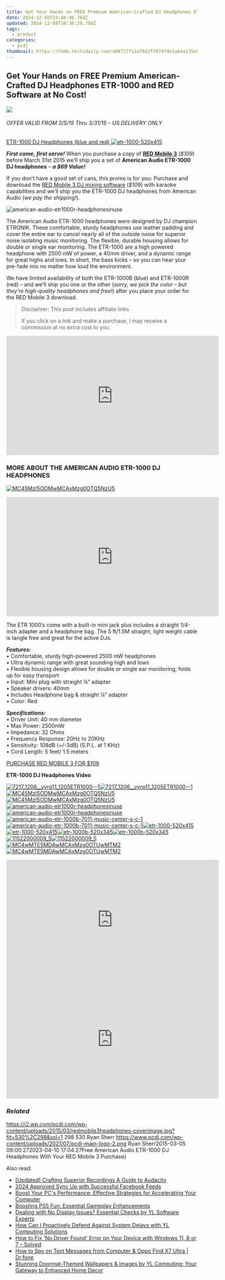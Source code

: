 ```yaml
---
title: Get Your Hands on FREE Premium American-Crafted DJ Headphones ETR-1000 and RED Software at No Cost!
date: 2024-12-02T23:46:46.764Z
updated: 2024-12-08T18:36:29.798Z
tags:
  - product
categories:
  - pcdj
thumbnail: https://thmb.techidaily.com/a08727f11a7832f787474e1a64a135e87ab43cd2d3040a1084f509333c65c397.jpg
---
```


## Get Your Hands on FREE Premium American-Crafted DJ Headphones ETR-1000 and RED Software at No Cost!

[![](https://i2.wp.com/pcdj.com/wp-content/uploads/2015/03/redmobile3headphones-coverimage.jpg?resize=530%2C298&ssl=1)](https://i2.wp.com/pcdj.com/wp-content/uploads/2015/03/redmobile3headphones-coverimage.jpg?fit=530%2C298&ssl=1 "redmobile3headphones-coverimage")

###### _OFFER VALID FROM 3/5/15 Thru 3/31/15 – US DELIVERY ONLY_

[ETR-1000 DJ Headphones (blue and red) ![](https://i1.wp.com/pcdj.com/wp-content/uploads/2015/03/etr-1000-520x415.png?fit=300%2C239&ssl=1 "etr-1000-520x415")](https://i1.wp.com/pcdj.com/wp-content/uploads/2015/03/etr-1000-520x415.png?fit=520%2C415&ssl=1)

_**First come, first serve!**_ When you purchase a copy of **[RED Mobile 3](https://tools.techidaily.com/pcdj/products/)** (_$109_) before March 31st 2015 we’ll ship you a set of **American Audio ETR-1000 DJ headphones** – **_a $69 Value!_** 

If you don’t have a good set of cans, this promo is for you: Purchase and download the [RED Mobile 3 DJ mixing software](https://tools.techidaily.com/pcdj/products/) (_$109_) with karaoke capabilities and we’ll ship you the ETR-1000 DJ headphones from American Audio (_we pay the shipping!_).

![](https://i0.wp.com/pcdj.com/wp-content/uploads/2015/03/american-audio-etr1000r-headphonesinuse.jpg?fit=300%2C199&ssl=1 "american-audio-etr1000r-headphonesinuse")

The American Audio ETR-1000 headphones were designed by DJ champion ETRONIK. These comfortable, sturdy headphones use leather padding and cover the entire ear to cancel nearly all of the outside noise for superior noise isolating music monitoring. The flexible, durable housing allows for double or single ear monitoring. The ETR-1000 are a high powered headphone with 2500 mW of power, a 40mm driver, and a dynamic range for great highs and lows. In short, the bass kicks – so you can hear your pre-fade mix no matter how loud the environment.

We have limited availability of both the ETR-1000B (blue) and ETR-1000R (red) – and we’ll ship you one or the other (_sorry, we pick the color – but they’re high-quality headphones and free!_) after you place your order for the RED Mobile 3 download.

>  Disclaimer: This post includes affiliate links
>
>  If you click on a link and make a purchase, I may receive a commission at no extra cost to you.
>

<!-- affiliate ads begin -->
<iframe width="560" height="315" src="https://www.youtube.com/embed/Nl0Z0eth1u4?si=0eecOBNfc--51AJO" title="YouTube video player" frameborder="0" allow="accelerometer; autoplay; clipboard-write; encrypted-media; gyroscope; picture-in-picture; web-share" referrerpolicy="strict-origin-when-cross-origin" allowfullscreen></iframe>
<!-- affiliate ads end -->

### MORE ABOUT THE AMERICAN AUDIO ETR-1000 DJ HEADPHONES

[![](https://i2.wp.com/pcdj.com/wp-content/uploads/2015/03/MC45MzI5ODMwMCAxMzg0OTQ5NzU5-e1425607310487.jpg?fit=300%2C199&ssl=1 "MC45MzI5ODMwMCAxMzg0OTQ5NzU5")](https://i2.wp.com/pcdj.com/wp-content/uploads/2015/03/MC45MzI5ODMwMCAxMzg0OTQ5NzU5-e1425607310487.jpg?fit=1030%2C685&ssl=1)

<!-- affiliate ads begin -->
<iframe width="560" height="315" src="https://www.youtube.com/embed/Xq2r4ZKM-Po?si=fA2DdEB1op-atCkz" title="YouTube video player" frameborder="0" allow="accelerometer; autoplay; clipboard-write; encrypted-media; gyroscope; picture-in-picture; web-share" referrerpolicy="strict-origin-when-cross-origin" allowfullscreen></iframe>
<!-- affiliate ads end -->

The ETR 1000’s come with a built-in mini jack plus includes a straight 1/4-inch adapter and a headphone bag. The 5 ft/1.5M straight, light weight cable is tangle free and great for the active DJs.

_**Features:**_  
• Comfortable, sturdy high-powered 2500 mW headphones  
• Ultra dynamic range with great sounding high and lows  
• Flexible housing design allows for double or single ear monitoring; folds up for easy transport  
• Input: Mini plug with straight ¼” adapter  
• Speaker drivers: 40mm  
• Includes Headphone bag & straight ¼” adapter  
• Color: Red

_**Specifications:**_  
• Driver Unit: 40 mm diameter  
• Max Power: 2500mW  
• Impedance: 32 Ohms  
• Frequency Response: 20Hz to 20KHz  
• Sensitivity: 108dB (+/-3dB) (S.P.L. at 1 KHz)  
• Cord Length: 5 feet/ 1.5 meters

[PURCHASE RED MOBILE 3 FOR $109](https://shop.pcdj.com/order/checkout.php?PRODS=4698827&QTY=1&CART=1&CARD=1&AFFILIATE=108875)

**ETR-1000 DJ Headphones Video**

[![](https://i0.wp.com/pcdj.com/wp-content/uploads/2015/03/7217_1206__vyrp11_1205ETR1000-1-e1425606704927.jpg?resize=495%2C400&ssl=1 "7217_1206__vyrp11_1205ETR1000--1")![](https://i0.wp.com/pcdj.com/wp-content/uploads/2015/03/7217_1206__vyrp11_1205ETR1000-1-e1425606704927.jpg?resize=495%2C400&ssl=1 "7217_1206__vyrp11_1205ETR1000--1")](https://i0.wp.com/pcdj.com/wp-content/uploads/2015/03/7217%5F1206%5F%5Fvyrp11%5F1205ETR1000-1-e1425606704927.jpg?fit=1030%2C686&ssl=1 "7217_1206__vyrp11_1205ETR1000--1")[![](https://i2.wp.com/pcdj.com/wp-content/uploads/2015/03/MC45MzI5ODMwMCAxMzg0OTQ5NzU5-e1425607310487.jpg?resize=495%2C400&ssl=1 "MC45MzI5ODMwMCAxMzg0OTQ5NzU5")![](https://i2.wp.com/pcdj.com/wp-content/uploads/2015/03/MC45MzI5ODMwMCAxMzg0OTQ5NzU5-e1425607310487.jpg?resize=495%2C400&ssl=1 "MC45MzI5ODMwMCAxMzg0OTQ5NzU5")](https://i2.wp.com/pcdj.com/wp-content/uploads/2015/03/MC45MzI5ODMwMCAxMzg0OTQ5NzU5-e1425607310487.jpg?fit=1030%2C685&ssl=1 "MC45MzI5ODMwMCAxMzg0OTQ5NzU5")[![](https://i0.wp.com/pcdj.com/wp-content/uploads/2015/03/american-audio-etr1000r-headphonesinuse.jpg?resize=450%2C299&ssl=1 "american-audio-etr1000r-headphonesinuse")![](https://i0.wp.com/pcdj.com/wp-content/uploads/2015/03/american-audio-etr1000r-headphonesinuse.jpg?resize=450%2C299&ssl=1 "american-audio-etr1000r-headphonesinuse")](https://i0.wp.com/pcdj.com/wp-content/uploads/2015/03/american-audio-etr1000r-headphonesinuse.jpg?fit=450%2C299&ssl=1 "american-audio-etr1000r-headphonesinuse")[![](https://i0.wp.com/pcdj.com/wp-content/uploads/2015/03/american-audio-etr-1000b-7011-music-center-s-c-1.jpg?resize=495%2C400&ssl=1 "american-audio-etr-1000b-7011-music-center-s-c-1")![](https://i0.wp.com/pcdj.com/wp-content/uploads/2015/03/american-audio-etr-1000b-7011-music-center-s-c-1.jpg?resize=495%2C400&ssl=1 "american-audio-etr-1000b-7011-music-center-s-c-1")](https://i0.wp.com/pcdj.com/wp-content/uploads/2015/03/american-audio-etr-1000b-7011-music-center-s-c-1.jpg?fit=1030%2C708&ssl=1 "american-audio-etr-1000b-7011-music-center-s-c-1")[![](https://i1.wp.com/pcdj.com/wp-content/uploads/2015/03/etr-1000-520x415.png?resize=495%2C400&ssl=1 "etr-1000-520x415")![](https://i1.wp.com/pcdj.com/wp-content/uploads/2015/03/etr-1000-520x415.png?resize=495%2C400&ssl=1 "etr-1000-520x415")](https://i1.wp.com/pcdj.com/wp-content/uploads/2015/03/etr-1000-520x415.png?fit=520%2C415&ssl=1 "etr-1000-520x415")[![](https://i0.wp.com/pcdj.com/wp-content/uploads/2015/03/etr-1000b-520x345.jpg?resize=495%2C345&ssl=1 "etr-1000b-520x345")![](https://i0.wp.com/pcdj.com/wp-content/uploads/2015/03/etr-1000b-520x345.jpg?resize=495%2C345&ssl=1 "etr-1000b-520x345")](https://i0.wp.com/pcdj.com/wp-content/uploads/2015/03/etr-1000b-520x345.jpg?fit=520%2C345&ssl=1 "etr-1000b-520x345")[![](https://i2.wp.com/pcdj.com/wp-content/uploads/2015/03/11522000009_5.jpg?resize=495%2C400&ssl=1 "11522000009_5")![](https://i2.wp.com/pcdj.com/wp-content/uploads/2015/03/11522000009_5.jpg?resize=495%2C400&ssl=1 "11522000009_5")](https://i2.wp.com/pcdj.com/wp-content/uploads/2015/03/11522000009%5F5.jpg?fit=1030%2C1030&ssl=1 "11522000009_5")[![](https://i0.wp.com/pcdj.com/wp-content/uploads/2015/03/MC4wMTE5MDAwMCAxMzg0OTUwMTM2.jpg?resize=495%2C400&ssl=1 "MC4wMTE5MDAwMCAxMzg0OTUwMTM2")![](https://i0.wp.com/pcdj.com/wp-content/uploads/2015/03/MC4wMTE5MDAwMCAxMzg0OTUwMTM2.jpg?resize=495%2C400&ssl=1 "MC4wMTE5MDAwMCAxMzg0OTUwMTM2")](https://i0.wp.com/pcdj.com/wp-content/uploads/2015/03/MC4wMTE5MDAwMCAxMzg0OTUwMTM2.jpg?fit=1030%2C685&ssl=1 "MC4wMTE5MDAwMCAxMzg0OTUwMTM2")

<!-- affiliate ads begin -->
<iframe width="560" height="315" src="https://www.youtube.com/embed/Vca--yEhtdo?si=7ijqjyP-oi3LYze1" title="YouTube video player" frameborder="0" allow="accelerometer; autoplay; clipboard-write; encrypted-media; gyroscope; picture-in-picture; web-share" referrerpolicy="strict-origin-when-cross-origin" allowfullscreen></iframe>
<!-- affiliate ads end -->

<!-- affiliate ads begin -->
<iframe width="560" height="315" src="https://www.youtube.com/embed/sXLLPY11of0?si=-3YNnpnO0wbc0K_-" title="YouTube video player" frameborder="0" allow="accelerometer; autoplay; clipboard-write; encrypted-media; gyroscope; picture-in-picture; web-share" referrerpolicy="strict-origin-when-cross-origin" allowfullscreen></iframe>
<!-- affiliate ads end -->

### _Related_

https://i2.wp.com/pcdj.com/wp-content/uploads/2015/03/redmobile3headphones-coverimage.jpg?fit=530%2C298&ssl=1 298 530 Ryan Sherr https://www.pcdj.com/wp-content/uploads/2021/07/pcdj-main-logo-2.png Ryan Sherr2015-03-05 09:00:272023-04-10 17:04:27Free American Audio ETR-1000 DJ Headphones With Your RED Mobile 3 Purchase}

<ins class="adsbygoogle"
     style="display:block"
     data-ad-format="autorelaxed"
     data-ad-client="ca-pub-7571918770474297"
     data-ad-slot="1223367746"></ins>

<ins class="adsbygoogle"
     style="display:block"
     data-ad-client="ca-pub-7571918770474297"
     data-ad-slot="8358498916"
     data-ad-format="auto"
     data-full-width-responsive="true"></ins>

<span class="atpl-alsoreadstyle">Also read:</span>
<div><ul>
<li><a href="https://fox-blue.techidaily.com/updated-crafting-superior-recordings-a-guide-to-audacity/"><u>[Updated] Crafting Superior Recordings A Guide to Audacity</u></a></li>
<li><a href="https://facebook-video-content.techidaily.com/2024-approved-sync-up-with-successful-facebook-feeds/"><u>2024 Approved Sync Up with Successful Facebook Feeds</u></a></li>
<li><a href="https://win-cloud.techidaily.com/boost-your-pcs-performance-effective-strategies-for-accelerating-your-computer/"><u>Boost Your PC's Performance: Effective Strategies for Accelerating Your Computer</u></a></li>
<li><a href="https://games-able.techidaily.com/boosting-ps5-fun-essential-gameplay-enhancements/"><u>Boosting PS5 Fun: Essential Gameplay Enhancements</u></a></li>
<li><a href="https://win-cloud.techidaily.com/dealing-with-no-display-issues-essential-checks-by-yl-software-experts/"><u>Dealing with No Display Issues? Essential Checks by YL Software Experts</u></a></li>
<li><a href="https://win-cloud.techidaily.com/how-can-i-proactively-defend-against-system-delays-with-yl-computing-solutions/"><u>How Can I Proactively Defend Against System Delays with YL Computing Solutions</u></a></li>
<li><a href="https://driver-error.techidaily.com/how-to-fix-no-driver-found-error-on-your-device-with-windows-11-8-or-7-solved/"><u>How to Fix 'No Driver Found' Error on Your Device with Windows 11, 8 or 7 – Solved</u></a></li>
<li><a href="https://android-location-track.techidaily.com/how-to-spy-on-text-messages-from-computer-and-oppo-find-x7-ultra-drfone-by-drfone-virtual-android/"><u>How to Spy on Text Messages from Computer & Oppo Find X7 Ultra | Dr.fone</u></a></li>
<li><a href="https://win-cloud.techidaily.com/stunning-doormat-themed-wallpapers-and-images-by-yl-computing-your-gateway-to-enhanced-home-decor/"><u>Stunning Doormat-Themed Wallpapers & Images by YL Computing: Your Gateway to Enhanced Home Decor</u></a></li>
</ul></div>

